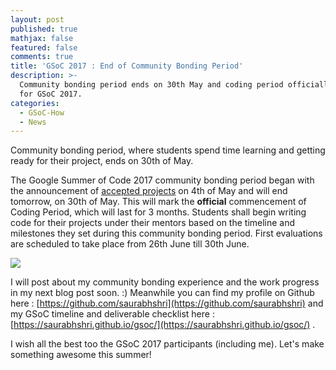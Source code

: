 ```yaml
---
layout: post
published: true
mathjax: false
featured: false
comments: true
title: 'GSoC 2017 : End of Community Bonding Period'
description: >-
  Community bonding period ends on 30th May and coding period officially begins
  for GSoC 2017.
categories:
  - GSoC-How
  - News
---
```

Community bonding period, where students spend time learning and getting ready for their project, ends on 30th of May.

The Google Summer of Code 2017 community bonding period began with the announcement of [accepted projects](https://summerofcode.withgoogle.com/projects/) on 4th of May and will end tomorrow, on 30th of May. This will mark the **official** commencement of Coding Period, which will last for 3 months. Students shall begin writing code for their projects under their mentors based on the timeline and milestones they set during this community bonding period. First evaluations are scheduled to take place from 26th June till 30th June.

![]({{site.baseurl}}/images/posts/community_bonding.PNG)

I will post about my community bonding experience and the work progress in my next blog post soon. :) Meanwhile you can find my profile on Github here : [https://github.com/saurabhshri](https://github.com/saurabhshri) and my GSoC timeline and deliverable checklist here : [https://saurabhshri.github.io/gsoc/](https://saurabhshri.github.io/gsoc/) .

I wish all the best too the GSoC 2017 participants (including me). Let's make something awesome this summer!

